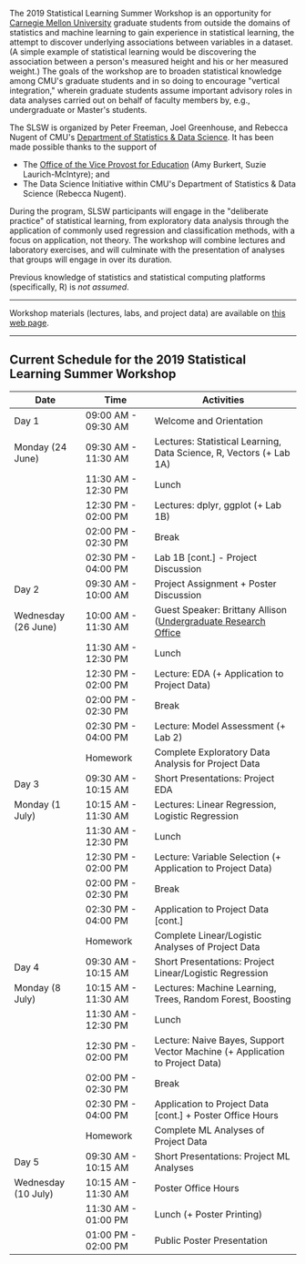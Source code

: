 
The 2019 Statistical Learning Summer Workshop is an opportunity for [Carnegie Mellon University](https://www.cmu.edu) graduate students from outside the domains of statistics and machine learning to gain experience in statistical learning, the attempt to discover underlying associations between variables in a dataset. (A simple example of statistical learning would be discovering the association between a person's measured height and his or her measured weight.) The goals of the workshop are to broaden statistical knowledge among CMU's graduate students and in so doing to encourage "vertical integration," wherein graduate students assume important advisory roles in data analyses carried out on behalf of faculty members by, e.g., undergraduate or Master's students.

The SLSW is organized by Peter Freeman, Joel Greenhouse, and Rebecca Nugent of CMU's [Department of Statistics & Data Science](http://www.stat.cmu.edu). It has been made possible thanks to the support of

- The [Office of the Vice Provost for Education](https://www.cmu.edu/education-office/our-division/) (Amy Burkert, Suzie Laurich-McIntyre); and 
- The Data Science Initiative within CMU's Department of Statistics & Data Science (Rebecca Nugent).

During the program, SLSW participants will engage in the "deliberate practice" of statistical learning, from exploratory data analysis through the application of commonly used regression and classification methods, with a focus on application, not theory. The workshop will combine lectures and laboratory exercises, and will culminate with the presentation of analyses that groups will engage in over its duration.

Previous knowledge of statistics and statistical computing platforms (specifically, R) is *not assumed*.

---

Workshop materials (lectures, labs, and project data) are available on [this web page](https://github.com/pefreeman/SLSW_2019).

---

## Current Schedule for the 2019 Statistical Learning Summer Workshop

| Date | Time | Activities |
|----|----|----|
| Day 1 | 09:00 AM - 09:30 AM | Welcome and Orientation |
| Monday (24 June) | 09:30 AM - 11:30 AM | Lectures: Statistical Learning, Data Science, R, Vectors (+ Lab 1A) |
|                  | 11:30 AM - 12:30 PM | Lunch |
|                  | 12:30 PM - 02:00 PM | Lectures: dplyr, ggplot (+ Lab 1B) |
|                  | 02:00 PM - 02:30 PM | Break |
|                  | 02:30 PM - 04:00 PM | Lab 1B [cont.] - Project Discussion |
| Day 2               | 09:30 AM - 10:00 AM | Project Assignment + Poster Discussion |
| Wednesday (26 June) | 10:00 AM - 11:30 AM | Guest Speaker: Brittany Allison ([Undergraduate Research Office](https://www.cmu.edu/uro) |
|                     | 11:30 AM - 12:30 PM | Lunch |
|                     | 12:30 PM - 02:00 PM | Lecture: EDA (+ Application to Project Data) |
|                     | 02:00 PM - 02:30 PM | Break |
|                     | 02:30 PM - 04:00 PM | Lecture: Model Assessment (+ Lab 2) |
|                     | Homework            | Complete Exploratory Data Analysis for Project Data |
| Day 3           | 09:30 AM - 10:15 AM | Short Presentations: Project EDA |
| Monday (1 July) | 10:15 AM - 11:30 AM | Lectures: Linear Regression, Logistic Regression |
|                 | 11:30 AM - 12:30 PM | Lunch |
|                 | 12:30 PM - 02:00 PM | Lecture: Variable Selection (+ Application to Project Data) |
|                 | 02:00 PM - 02:30 PM | Break |
|                 | 02:30 PM - 04:00 PM | Application to Project Data [cont.] |
|                 | Homework            | Complete Linear/Logistic Analyses of Project Data |
| Day 4           | 09:30 AM - 10:15 AM | Short Presentations: Project Linear/Logistic Regression |
| Monday (8 July) | 10:15 AM - 11:30 AM | Lectures: Machine Learning, Trees, Random Forest, Boosting |
|                 | 11:30 AM - 12:30 PM | Lunch |
|                 | 12:30 PM - 02:00 PM | Lecture: Naive Bayes, Support Vector Machine (+ Application to Project Data) |
|                 | 02:00 PM - 02:30 PM | Break |
|                 | 02:30 PM - 04:00 PM | Application to Project Data [cont.] + Poster Office Hours |
|                 | Homework            | Complete ML Analyses of Project Data |
| Day 5               | 09:30 AM - 10:15 AM | Short Presentations: Project ML Analyses |
| Wednesday (10 July) | 10:15 AM - 11:30 AM | Poster Office Hours |
|                     | 11:30 AM - 01:00 PM | Lunch (+ Poster Printing) |
|                     | 01:00 PM - 02:00 PM | Public Poster Presentation |

